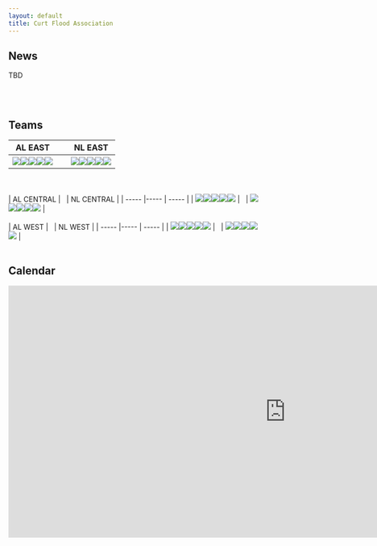 ```yaml
---
layout: default
title: Curt Flood Association
---
```


<h2>News</h2>
<p>TBD</p>
<br>
<br>
<h2>Teams</h2>

| AL EAST | &nbsp; | NL EAST |
| ----- |----- | ----- |
| <img src="/cfa21/images/bal.png"><img src="/cfa21/images/bos.png"><img src="/cfa21/images/mtl.png"><img src="/cfa21/images/nyy.png"><img src="/cfa21/images/was.png"> | &nbsp; | <img src="/cfa21/images/atl.png"><img src="/cfa21/images/mia.png"><img src="/cfa21/images/nym.png"><img src="/cfa21/images/phi.png"><img src="/cfa21/images/pit.png"> |
<br>
<br>
| AL CENTRAL | &nbsp; | NL CENTRAL |
| ----- |----- | ----- |
| <img src="/cfa21/images/chw.png"><img src="/cfa21/images/cle.png"><img src="/cfa21/images/det.png"><img src="/cfa21/images/min.png"><img src="/cfa21/images/tor.png"> | &nbsp; | <img src="/cfa21/images/chc.png"><img src="/cfa21/images/cin.png"><img src="/cfa21/images/hou.png"><img src="/cfa21/images/mil.png"><img src="/cfa21/images/stl.png"> |
<br>
<br>
| AL WEST | &nbsp; | NL WEST |
| ----- |----- | ----- |
| <img src="/cfa21/images/kcr.png"><img src="/cfa21/images/laa.png"><img src="/cfa21/images/oak.png"><img src="/cfa21/images/sea.png"><img src="/cfa21/images/tex.png"> | &nbsp; | <img src="/cfa21/images/ari.png"><img src="/cfa21/images/col.png"><img src="/cfa21/images/lad.png"><img src="/cfa21/images/sdp.png"><img src="/cfa21/images/sfg.png"> |
<br>
<br>
<h2>Calendar</h2>
<iframe src="https://www.google.com/calendar/embed?title=CFA%20Calendar&amp;showTitle=0&amp;showPrint=0&amp;showCalendars=0&amp;showTz=0&amp;height=300&amp;wkst=1&amp;bgcolor=%23FFFFFF&amp;src=delafornia%40gmail.com&amp;color=%232952A3&amp;ctz=America%2FLos_Angeles" style=" border-width:0 " width="1100" height="500" frameborder="0" scrolling="no"></iframe>
